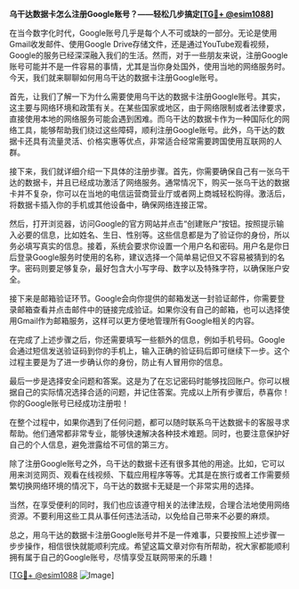 **乌干达数据卡怎么注册Google账号？——轻松几步搞定[[TG💪+ @esim1088](https://t.me/s/esim1088)]**

在当今数字化时代，Google账号几乎是每个人不可或缺的一部分。无论是使用Gmail收发邮件、使用Google Drive存储文件，还是通过YouTube观看视频，Google的服务已经深深融入我们的生活。然而，对于一些朋友来说，注册Google账号可能并不是一件容易的事情，尤其是当你身处国外，使用当地的网络服务时。今天，我们就来聊聊如何用乌干达的数据卡注册Google账号。

首先，让我们了解一下为什么需要使用乌干达的数据卡注册Google账号。其实，这主要与网络环境和政策有关。在某些国家或地区，由于网络限制或者法律要求，直接使用本地的网络服务可能会遇到困难。而乌干达的数据卡作为一种国际化的网络工具，能够帮助我们绕过这些障碍，顺利注册Google账号。此外，乌干达的数据卡还具有流量灵活、价格实惠等优点，非常适合经常需要跨国使用互联网的人群。

接下来，我们就详细介绍一下具体的注册步骤。首先，你需要确保自己有一张乌干达的数据卡，并且已经成功激活了网络服务。通常情况下，购买一张乌干达的数据卡并不复杂，你可以在当地的电信运营商营业厅或者网上商城轻松购得。激活后，将数据卡插入你的手机或其他设备中，确保网络连接正常。

然后，打开浏览器，访问Google的官方网站并点击“创建账户”按钮。按照提示输入必要的信息，比如姓名、生日、性别等。这些信息都是为了验证你的身份，所以务必填写真实的信息。接着，系统会要求你设置一个用户名和密码。用户名是你日后登录Google服务时使用的名称，建议选择一个简单易记但又不容易被猜到的名字。密码则要足够复杂，最好包含大小写字母、数字以及特殊字符，以确保账户安全。

接下来是邮箱验证环节。Google会向你提供的邮箱发送一封验证邮件，你需要登录邮箱查看并点击邮件中的链接完成验证。如果你没有自己的邮箱，也可以选择使用Gmail作为邮箱服务，这样可以更方便地管理所有Google相关的内容。

在完成了上述步骤之后，你还需要填写一些额外的信息，例如手机号码。Google会通过短信发送验证码到你的手机上，输入正确的验证码后即可继续下一步。这个过程主要是为了进一步确认你的身份，防止有人冒用你的信息。

最后一步是选择安全问题和答案。这是为了在忘记密码时能够找回账户。你可以根据自己的实际情况选择合适的问题，并记住答案。完成以上所有步骤后，恭喜你！你的Google账号已经成功注册啦！

在整个过程中，如果你遇到了任何问题，都可以随时联系乌干达数据卡的客服寻求帮助。他们通常都非常专业，能够快速解决各种技术难题。同时，也要注意保护好自己的个人信息，避免泄露给不可信的第三方。

除了注册Google账号之外，乌干达的数据卡还有很多其他的用途。比如，它可以用来浏览网页、观看在线视频、下载应用程序等等。尤其是在旅行或者工作需要频繁切换网络环境的情况下，乌干达的数据卡无疑是一个非常实用的选择。

当然，在享受便利的同时，我们也应该遵守相关的法律法规，合理合法地使用网络资源。不要利用这些工具从事任何违法活动，以免给自己带来不必要的麻烦。

总之，用乌干达的数据卡注册Google账号并不是一件难事，只要按照上述步骤一步步操作，相信很快就能顺利完成。希望这篇文章对你有所帮助，祝大家都能顺利拥有属于自己的Google账号，尽情享受互联网带来的乐趣！

[[TG💪+ @esim1088](https://t.me/s/esim1088) ![Image](https://i.postimg.cc/4NQfJmqS/Snipaste-2025-05-13-00-14-12.png)]